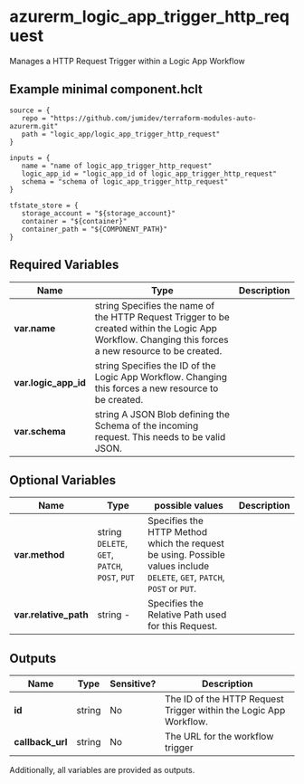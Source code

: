 # azurerm_logic_app_trigger_http_request

Manages a HTTP Request Trigger within a Logic App Workflow

## Example minimal component.hclt

```hcl
source = {
   repo = "https://github.com/jumidev/terraform-modules-auto-azurerm.git" 
   path = "logic_app/logic_app_trigger_http_request" 
}

inputs = {
   name = "name of logic_app_trigger_http_request" 
   logic_app_id = "logic_app_id of logic_app_trigger_http_request" 
   schema = "schema of logic_app_trigger_http_request" 
}

tfstate_store = {
   storage_account = "${storage_account}" 
   container = "${container}" 
   container_path = "${COMPONENT_PATH}" 
}

```

## Required Variables

| Name | Type |  Description |
| ---- | --------- |  ----------- |
| **var.name** | string  Specifies the name of the HTTP Request Trigger to be created within the Logic App Workflow. Changing this forces a new resource to be created. | 
| **var.logic_app_id** | string  Specifies the ID of the Logic App Workflow. Changing this forces a new resource to be created. | 
| **var.schema** | string  A JSON Blob defining the Schema of the incoming request. This needs to be valid JSON. | 

## Optional Variables

| Name | Type |  possible values |  Description |
| ---- | --------- |  ----------- | ----------- |
| **var.method** | string  `DELETE`, `GET`, `PATCH`, `POST`, `PUT`  |  Specifies the HTTP Method which the request be using. Possible values include `DELETE`, `GET`, `PATCH`, `POST` or `PUT`. | 
| **var.relative_path** | string  -  |  Specifies the Relative Path used for this Request. | 



## Outputs

| Name | Type | Sensitive? | Description |
| ---- | ---- | --------- | --------- |
| **id** | string | No  | The ID of the HTTP Request Trigger within the Logic App Workflow. | 
| **callback_url** | string | No  | The URL for the workflow trigger | 

Additionally, all variables are provided as outputs.
